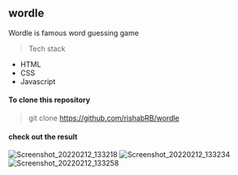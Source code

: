 ## wordle
Wordle is famous word guessing game 

> Tech stack 
* HTML
* CSS
* Javascript

#### To clone this repository 
> git clone https://github.com/rishabRB/wordle
#### check out the result 
![Screenshot_20220212_133218](https://user-images.githubusercontent.com/58904133/153703028-61a5d018-7a4c-4c01-a85c-25fd22cd5a59.png)
![Screenshot_20220212_133234](https://user-images.githubusercontent.com/58904133/153703031-bc212b4e-8f28-447b-b0a7-582b45460a7b.png)
![Screenshot_20220212_133258](https://user-images.githubusercontent.com/58904133/153703035-75aa2136-5b36-4a7b-9068-f38479f80c31.png)
